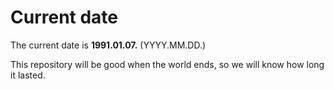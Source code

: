 # Current date

The current date is **1991.01.07.** (YYYY.MM.DD.)

This repository will be good when the world ends, so we will know how long it lasted.